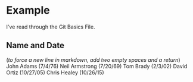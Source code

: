 # Example

I've read through the Git Basics File.

## Name and Date
(_to force a new line in markdown, add two empty spaces and a return_)
John Adams (7/4/76)
Neil Armstrong (7/20/69)
Tom Brady (2/3/02)
David Ortiz (10/27/05)
Chris Healey (10/26/15)


